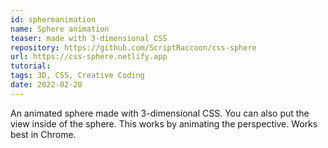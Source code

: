 ```yaml
---
id: sphereanimation
name: Sphere animation
teaser: made with 3-dimensional CSS
repository: https://github.com/ScriptRaccoon/css-sphere
url: https://css-sphere.netlify.app
tutorial:
tags: 3D, CSS, Creative Coding
date: 2022-02-20
---
```


An animated sphere made with 3-dimensional CSS. You can also put the view inside of the sphere. This works by animating the perspective. Works best in Chrome.
